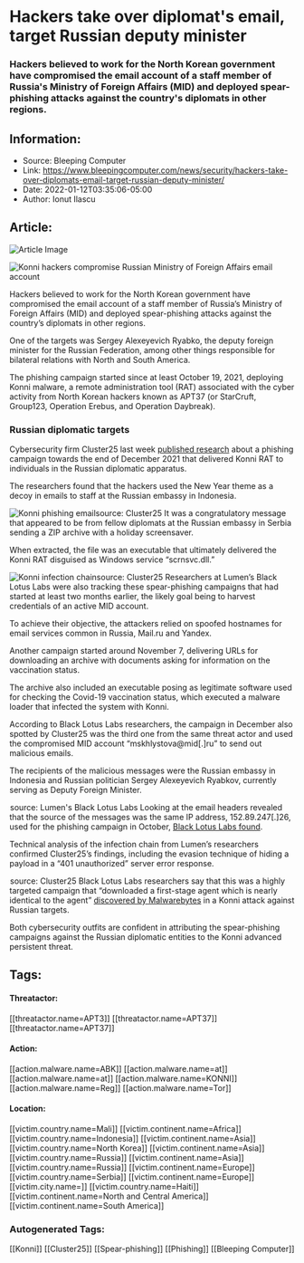 # Hackers take over diplomat's email, target Russian deputy minister
### Hackers believed to work for the North Korean government have compromised the email account of a staff member of Russia's Ministry of Foreign Affairs (MID) and deployed spear-phishing attacks against the country's diplomats in other regions.

## Information:
+ Source: Bleeping Computer
+ Link: https://www.bleepingcomputer.com/news/security/hackers-take-over-diplomats-email-target-russian-deputy-minister/
+ Date: 2022-01-12T03:35:06-05:00
+ Author: Ionut Ilascu


## Article:
![Article Image](https://www.bleepstatic.com/content/posts/2022/01/11/Figure7_HNYScreenSaver.jpg)

![Konni hackers compromise Russian Ministry of Foreign Affairs email account](https://www.bleepstatic.com/content/posts/2022/01/11/Figure7_HNYScreenSaver.jpg)


Hackers believed to work for the North Korean government have compromised the email account of a staff member of Russia’s Ministry of Foreign Affairs (MID) and deployed spear-phishing attacks against the country’s diplomats in other regions.


One of the targets was Sergey Alexeyevich Ryabko, the deputy foreign minister for the Russian Federation, among other things responsible for bilateral relations with North and South America.


The phishing campaign started since at least October 19, 2021, deploying Konni malware, a remote administration tool (RAT) associated with the cyber activity from North Korean hackers known as APT37 (or StarCruft, Group123, Operation Erebus, and Operation Daybreak).


### Russian diplomatic targets


Cybersecurity firm Cluster25 last week [published research](https://cluster25.io/2022/01/03/konni-targets-the-russian-diplomatic-sector/) about a phishing campaign towards the end of December 2021 that delivered Konni RAT to individuals in the Russian diplomatic apparatus.


The researchers found that the hackers used the New Year theme as a decoy in emails to staff at the Russian embassy in Indonesia.



![Konni phishing email](https://www.bleepstatic.com/images/news/u/1100723/2022/APT%20Groups/Konni/KonniPhish_Emails-Cluster25.jpg)source: Cluster25
It was a congratulatory message that appeared to be from fellow diplomats at the Russian embassy in Serbia sending a ZIP archive with a holiday screensaver.


When extracted, the file was an executable that ultimately delivered the Konni RAT disguised as Windows service “scrnsvc.dll.”



![Konni infection chain](https://www.bleepstatic.com/images/news/u/1100723/2022/APT%20Groups/Konni/KonniRussiaPhish.jpg)source: Cluster25
Researchers at Lumen’s Black Lotus Labs were also tracking these spear-phishing campaigns that had started at least two months earlier, the likely goal being to harvest credentials of an active MID account.


To achieve their objective, the attackers relied on spoofed hostnames for email services common in Russia, Mail.ru and Yandex.


Another campaign started around November 7, delivering URLs for downloading an archive with documents asking for information on the vaccination status.


The archive also included an executable posing as legitimate software used for checking the Covid-19 vaccination status, which executed a malware loader that infected the system with Konni.


According to Black Lotus Labs researchers, the campaign in December also spotted by Cluster25 was the third one from the same threat actor and used the compromised MID account “mskhlystova@mid[.]ru” to send out malicious emails.


The recipients of the malicious messages were the Russian embassy in Indonesia and Russian politician Sergey Alexeyevich Ryabkov, currently serving as Deputy Foreign Minister.



![Konni spear-phishing targeting Russian diplomats](data:image/gif;base64,R0lGODlhAQABAAAAACH5BAEKAAEALAAAAAABAAEAAAICTAEAOw==)source: Lumen's Black Lotus Labs
Looking at the email headers revealed that the source of the messages was the same IP address, 152.89.247[.]26, used for the phishing campaign in October, [Black Lotus Labs found](https://blog.lumen.com/new-konni-campaign-targeting-russian-ministry-of-foreign-affairs/).


Technical analysis of the infection chain from Lumen’s researchers confirmed Cluster25’s findings, including the evasion technique of hiding a payload in a “401 unauthorized” server error response.



![Konni campaign - hiding payload in 401 server response](data:image/gif;base64,R0lGODlhAQABAAAAACH5BAEKAAEALAAAAAABAAEAAAICTAEAOw==)source: Cluster25
Black Lotus Labs researchers say that this was a highly targeted campaign that “downloaded a first-stage agent which is nearly identical to the agent” [discovered by Malwarebytes](https://blog.malwarebytes.com/threat-intelligence/2021/08/new-variant-of-konni-malware-used-in-campaign-targetting-russia/) in a Konni attack against Russian targets.


Both cybersecurity outfits are confident in attributing the spear-phishing campaigns against the Russian diplomatic entities to the Konni advanced persistent threat.





## Tags:

#### Threatactor:
[[threatactor.name=APT3]] [[threatactor.name=APT37]] [[threatactor.name=APT37]]

#### Action:
[[action.malware.name=ABK]] [[action.malware.name=at]] [[action.malware.name=at]] [[action.malware.name=KONNI]] [[action.malware.name=Reg]] [[action.malware.name=Tor]]

#### Location:
[[victim.country.name=Mali]] [[victim.continent.name=Africa]] [[victim.country.name=Indonesia]] [[victim.continent.name=Asia]] [[victim.country.name=North Korea]] [[victim.continent.name=Asia]] [[victim.country.name=Russia]] [[victim.continent.name=Asia]] [[victim.country.name=Russia]] [[victim.continent.name=Europe]] [[victim.country.name=Serbia]] [[victim.continent.name=Europe]] [[victim.city.name=]] [[victim.country.name=Haiti]] [[victim.continent.name=North and Central America]] [[victim.continent.name=South America]]

### Autogenerated Tags:
[[Konni]] [[Cluster25]] [[Spear-phishing]] [[Phishing]] [[Bleeping Computer]]

